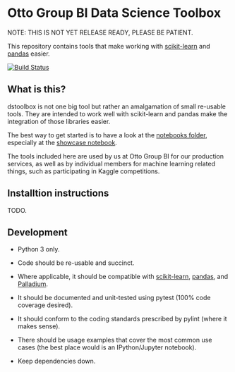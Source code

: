 # Otto Group BI Data Science Toolbox

NOTE: THIS IS NOT YET RELEASE READY, PLEASE BE PATIENT.

This repository contains tools that make working with
[scikit-learn](http://scikit-learn.org/) and
[pandas](http://pandas.pydata.org/) easier.

[![Build Status](https://travis-ci.org/ottogroup/dstoolbox.svg?branch=master)](https://travis-ci.org/ottogroup/dstoolbox)

## What is this?

dstoolbox is not one big tool but rather an amalgamation of small
re-usable tools. They are intended to work well with scikit-learn and
pandas make the integration of those libraries easier.

The best way to get started is to have a look at the [notebooks
folder](https://github.com/ottogroup/dstoolbox/tree/master/notebooks),
especially at the 
[showcase notebook](https://github.com/ottogroup/dstoolbox/blob/master/notebooks/Showcase.ipynb).

The tools included here are used by us at Otto Group BI for our
production services, as well as by individual members for machine
learning related things, such as participating in Kaggle competitions.

## Installtion instructions

TODO.


## Development

* Python 3 only.

* Code should be re-usable and succinct.

* Where applicable, it should be compatible with
  [scikit-learn](http://scikit-learn.org/),
  [pandas](http://pandas.pydata.org/), and
  [Palladium](https://github.com/ottogroup/palladium).

* It should be documented and unit-tested using pytest (100% code
  coverage desired).

* It should conform to the coding standards prescribed by pylint
  (where it makes sense).

* There should be usage examples that cover the most common use cases
  (the best place would is an IPython/Jupyter notebook).

* Keep dependencies down.
